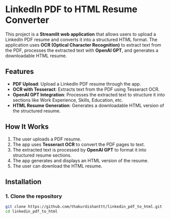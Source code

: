 # LinkedIn PDF to HTML Resume Converter

This project is a **Streamlit web application** that allows users to upload a LinkedIn PDF resume and converts it into a structured HTML format. The application uses **OCR (Optical Character Recognition)** to extract text from the PDF, processes the extracted text with **OpenAI GPT**, and generates a downloadable HTML resume.

## Features

- **PDF Upload**: Upload a LinkedIn PDF resume through the app.
- **OCR with Tesseract**: Extracts text from the PDF using Tesseract OCR.
- **OpenAI GPT Integration**: Processes the extracted text to structure it into sections like Work Experience, Skills, Education, etc.
- **HTML Resume Generation**: Generates a downloadable HTML version of the structured resume.
  
## How It Works

1. The user uploads a PDF resume.
2. The app uses **Tesseract OCR** to convert the PDF pages to text.
3. The extracted text is processed by **OpenAI GPT** to format it into structured resume sections.
4. The app generates and displays an HTML version of the resume.
5. The user can download the HTML resume.

## Installation

### 1. Clone the repository

```bash
git clone https://github.com/thakurdishanttt/linkedin_pdf_to_html.git
cd linkedin_pdf_to_html
